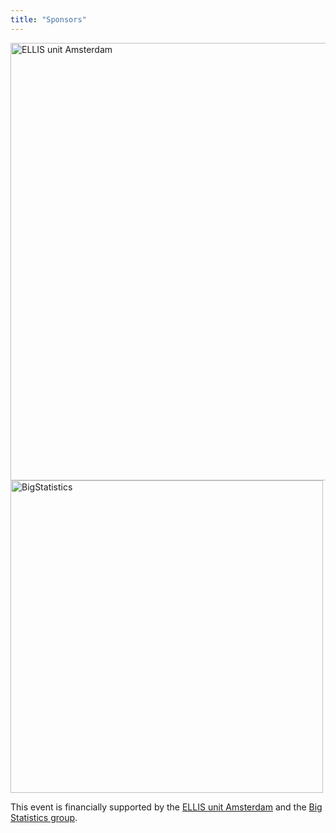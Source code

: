 ```yaml
---
title: "Sponsors"
---
```


<img src="/ellis-logo_horizontal_white_2023-amsterdam.png" alt="ELLIS unit Amsterdam" width="700px"/>

<img src="/bigstats-logo.png" alt="BigStatistics" width="500px"/>


This event is financially supported by the [ELLIS unit Amsterdam](https://ellis.eu/units/amsterdam) and the [Big Statistics group](https://www.bigstatistics.nl/). 
